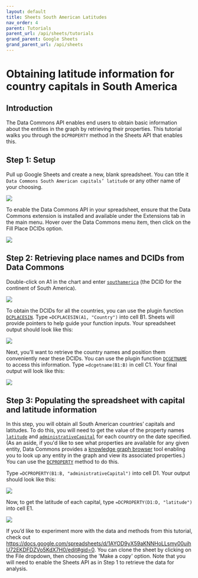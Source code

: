 ```yaml
---
layout: default
title: Sheets South American Latitudes
nav_order: 4
parent: Tutorials
parent_url: /api/sheets/tutorials
grand_parent: Google Sheets
grand_parent_url: /api/sheets
---
```


# Obtaining latitude information for country capitals in South America

## Introduction
The Data Commons API enables end users to obtain basic information about the entities in the graph by retrieving their properties. This tutorial walks you through the `DCPROPERTY` method in the Sheets API that enables this.

## Step 1: Setup
Pull up Google Sheets and create a new, blank spreadsheet. You can title it `Data Commons South American capitals’ latitude` or any other name of your choosing.

![](/assets/images/sheets/tutorials/sheets_latitude_tutorial_1.png)

To enable the Data Commons API in your spreadsheet, ensure that the Data Commons extension is installed and available under the Extensions tab in the main menu. Hover over the Data Commons menu item, then click on the Fill Place DCIDs option.

 ![](/assets/images/sheets/tutorials/sheets_latitude_tutorial_2.png)

## Step 2: Retrieving place names and DCIDs from Data Commons
Double-click on A1 in the chart and enter [`southamerica`](https://datacommons.org/browser/southamerica) (the DCID for the continent of South America).

![](/assets/images/sheets/tutorials/sheets_latitude_tutorial_3.png)

To obtain the DCIDs for all the countries, you can use the plugin function [`DCPLACESIN`](/api/sheets/places_in.html). Type `=DCPLACESIN(A1, "Country")` into cell B1. Sheets will provide pointers to help guide your function inputs. Your spreadsheet output should look like this:

![](/assets/images/sheets/tutorials/sheets_latitude_tutorial_4.png)

Next, you’ll want to retrieve the country names and position them conveniently near these DCIDs. You can use the plugin function [`DCGETNAME`](/api/sheets/get_name.html) to access this information. Type `=dcgetname(B1:B)` in cell C1. Your final output will look like this:

![](/assets/images/sheets/tutorials/sheets_latitude_tutorial_5.png)

## Step 3: Populating the spreadsheet with capital and latitude information
In this step, you will obtain all South American countries’ capitals and latitudes. To do this, you will need to get the value of the property names [`latitude`](https://datacommons.org/browser/latitude) and [`administrativeCapital`](https://datacommons.org/browser/administrativeCapital) for each country on the date specified. (As an aside, if you'd like to see what properties are available for any given entity, Data Commons provides a [knowledge graph browser](https://datacommons.org/browser) tool enabling you to look up any entity in the graph and view its associated properties.) You can use the [`DCPROPERTY`](/api/sheets/get_property.html) method to do this.

Type `=DCPROPERTY(B1:B, "administrativeCapital")` into cell D1. Your output should look like this:

![](/assets/images/sheets/tutorials/sheets_latitude_tutorial_6.png)

Now, to get the latitude of each capital, type `=DCPROPERTY(D1:D, "latitude")` into cell E1.

![](/assets/images/sheets/tutorials/sheets_latitude_tutorial_7.png)

If you’d like to experiment more with the data and methods from this tutorial, check out <https://docs.google.com/spreadsheets/d/1AYOD9yX59aKNNHoLLsmy00uihU72EKDFDZVo5KdX7H0/edit#gid=0>. You can clone the sheet by clicking on the File dropdown, then choosing the 'Make a copy' option. Note that you will need to enable the Sheets API as in Step 1 to retrieve the data for analysis.
